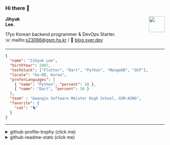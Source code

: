 ### Hi there 👋
<img src="https://github.githubassets.com/images/mona-loading-default.gif" width="50px" align="right">
</a>

**Jihyuk\
Lee.**

17yo Korean backend programmer & DevOps Starter.\
✉️ mailto:s23066@gsm.hs.kr
/ 
🔗 [blog.sver.dev](https://blog.sver.dev)

---

```json
{
  "name": "Jihyuk Lee",
  "birthYear": 2007,
  "techStack": ["Flutter", "Dart", "Python", "MongoDB", "OCP"],
  "locale": "ko-KR, Korea",
  "preferLanguages": [
    { "name": "Python", "percent": 50 },
    { "name": "Dart", "percent": 50 }
  ],
  "team" : "Gwangju Software Meister High School, GSM-AING",
  "favorite": {
    "cat": "🐈"
  }
}
```
---
<details>
  <summary>github-profile-trophy (click me)</summary>
  
![](https://github-profile-trophy.vercel.app/?username=withJihyuk&row=1&column=8&theme=nord)
  
</details>
<details>
  <summary>github-readme-stats (click me)</summary>
  
<!--START_SECTION:waka-->
![Code Time](http://img.shields.io/badge/Code%20Time-405%20hrs%2052%20mins-blue)

![Lines of code](https://img.shields.io/badge/%EC%A0%80%EB%8A%94%20%EC%97%AC%ED%83%9C%EA%B9%8C%EC%A7%80%20-374.9%20thousand%20%EC%A4%84%EC%9D%98%20%EC%BD%94%EB%93%9C%EB%A5%BC%20%EC%9E%91%EC%84%B1%ED%96%88%EC%96%B4%EC%9A%94.-blue)

**저는 저녁형 인간이에요. 🦉** 

```text
🌞 아침                     101 commits         ███░░░░░░░░░░░░░░░░░░░░░░   10.77 % 
🌆 낮　                     282 commits         ████████░░░░░░░░░░░░░░░░░   30.06 % 
🌃 저녁                     395 commits         ███████████░░░░░░░░░░░░░░   42.11 % 
🌙 밤　                     160 commits         ████░░░░░░░░░░░░░░░░░░░░░   17.06 % 
```


📊 **저는 이번주를 이렇게 시간을 보냈어요.** 

```text
🕑︎ Timezone: Asia/Seoul

💬 프로그래밍 언어들: 
TypeScript               8 hrs 37 mins       ███████████████████████░░   93.43 % 
Java                     21 mins             █░░░░░░░░░░░░░░░░░░░░░░░░   03.82 % 
JavaScript               7 mins              ░░░░░░░░░░░░░░░░░░░░░░░░░   01.30 % 
JSON                     3 mins              ░░░░░░░░░░░░░░░░░░░░░░░░░   00.56 % 
Markdown                 2 mins              ░░░░░░░░░░░░░░░░░░░░░░░░░   00.41 % 

🔥 에디터들: 
VS Code                  9 hrs 13 mins       █████████████████████████   100.00 % 

💻 운영 체제들: 
Windows                  8 hrs 54 mins       ████████████████████████░   96.66 % 
Mac                      18 mins             █░░░░░░░░░░░░░░░░░░░░░░░░   03.34 % 
```


 Last Updated on 27/07/2024 18:41:27 UTC
<!--END_SECTION:waka-->

</details>

</div>

